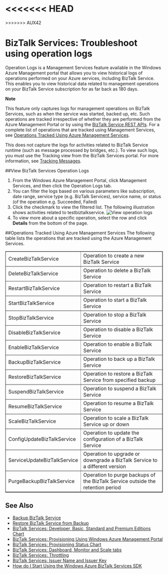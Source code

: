 <<<<<<< HEAD
<properties linkid="biztalk-troubleshoot-using-ops-logs" urlDisplayName="BizTalk Services: Troubleshoot using operation logs" pageTitle="BizTalk Services: Troubleshoot using ops logs | Windows Azure" metaKeywords="" description="BizTalk Services: Troubleshoot using ops logs" metaCanonical="" services="" documentationCenter="" title="BizTalk Services: Troubleshoot using ops logs" authors=""  solutions="" writer="nitinme" manager="paulettm" editor="cgronlun"  />
=======
<properties linkid="biztalk-troubleshoot-using-ops-logs" urlDisplayName="Register your Windows Store app package for Microsoft authentication" pageTitle="BizTalk Services: Troubleshoot using ops logs | Microsoft Azure" metaKeywords="" description="In Azure management portal, you can see and analyze logs going back 180 days for your BizTalk Services subscription, allowing you to troubleshoot issues." metaCanonical="" services="biztalk-services" documentationCenter="" title="BizTalk Services: Troubleshoot using ops logs" authors="nitinme" solutions="" manager="paulettm" editor="cgronlun" />
>>>>>>> AUX42



# BizTalk Services: Troubleshoot using operation logs

Operation Logs is a Management Services feature available in the Windows Azure Management portal that allows you to view historical logs of operations performed on your Azure services, including BizTalk Service. This enables you to view historical data related to management operations on your BizTalk Service subscription for as far back as 180 days.

<div class="dev-callout"><b>Note</b>
<p>This feature only captures logs for management operations on BizTalk Services, such as when the service was started, backed up, etc. Such operations are tracked irrespective of whether they are performed from the Azure Management Portal or by using the <a href="http://msdn.microsoft.com/en-us/library/windowsazure/dn232347.aspx">BizTalk Service REST APIs</a>. For a complete list of operations that are tracked using Management Services, see <a href="#bizops">Operations Tracked Using Azure Management Services</a>.</p>
<p>This does not capture the logs for activities related to BizTalk Service runtime (such as message processed by bridges, etc.). To view such logs, you must use the Tracking view from the BizTalk Services portal. For more information, see <a HREF="http://msdn.microsoft.com/library/windowsazure/hh949805.aspx">Tracking Messages</a>.</p>
</div>

##<a name="viewlogs"></a>View BizTalk Services Operation Logs
1. From the Windows Azure Management Portal, click Management Services, and then click the Operation Logs tab.
2. You can filter the logs based on various parameters like subscription, date range, service type (e.g. BizTalk Services), service name, or status (of the operation e.g. Succeeded, Failed)
3. Click the checkmark to view the filtered list. The following illustration shows activities related to testbiztalkservice.
	![View operation logs][ViewLogs] 
4. To view more about a specific operation, select the row and click <b>Details</b> from the bottom of the page.


##<a name="bizops"></a>Operations Tracked Using Azure Management Services
The following table lists the operations that are tracked using the Azure Management Services.

<table border="1" cellpadding="5">
<tr>
<td>CreateBizTalkService</td> 
<td align="left">Operation to create a new BizTalk Service</td> 
</tr> 
<tr>
<td>DeleteBizTalkService</td> 
<td align="left">Operation to delete a BizTalk Service</td>  
</tr> 
<tr>
<td>RestartBizTalkService</td> 
<td align="left">Operation to restart a BizTalk Service</td> 
</tr>
<tr>
<td>StartBizTalkService</td> 
<td align="left">Operation to start a BizTalk Service</td> 
</tr>
<tr>
<td>StopBizTalkService</td> 
<td align="left">Operation to stop a BizTalk Service</td> 
</tr>
<tr>
<td>DisableBizTalkService</td> 
<td align="left">Operation to disable a BizTalk Service</td> 
</tr>
<tr>
<td>EnableBizTalkService</td> 
<td align="left">Operation to enable a BizTalk Service</td> 
</tr>
<tr>
<td>BackupBizTalkService</td> 
<td align="left">Operation to back up a BizTalk Service</td> 
</tr>
<tr>
<td>RestoreBizTalkService</td> 
<td align="left">Operation to restore a BizTalk Service from specified backup</td> 
</tr>
<tr>
<td>SuspendBizTalkService</td> 
<td align="left">Operation to suspend a BizTalk Service</td> 
</tr>
<tr>
<td>ResumeBizTalkService</td> 
<td align="left">Operation to resume a BizTalk Service</td> 
</tr>
<tr>
<td>ScaleBizTalkService</td> 
<td align="left">Operation to scale a BizTalk Service up or down</td> 
</tr>
<tr>
<td>ConfigUpdateBizTalkService</td> 
<td align="left">Operation to update the configuration of a BizTalk Service</td> 
</tr>
<tr>
<td>ServiceUpdateBizTalkService</td> 
<td align="left">Operation to upgrade or downgrade a BizTalk Service to a different version</td> 
</tr>
<tr>
<td>PurgeBackupBizTalkService</td> 
<td align="left">Operation to purge backups of the BizTalk Service outside the retention period</td> 
</tr>
</table>


## See Also
- [Backup BizTalk Service](http://go.microsoft.com/fwlink/p/?LinkID=325584)
- [Restore BizTalk Service from Backup](http://go.microsoft.com/fwlink/p/?LinkID=325582)
- [BizTalk Services: Developer, Basic, Standard and Premium Editions Chart](http://go.microsoft.com/fwlink/p/?LinkID=302279)
- [BizTalk Services: Provisioning Using Windows Azure Management Portal](http://go.microsoft.com/fwlink/p/?LinkID=302280)
- [BizTalk Services: Provisioning Status Chart](http://go.microsoft.com/fwlink/p/?LinkID=329870)
- [BizTalk Services: Dashboard, Monitor and Scale tabs](http://go.microsoft.com/fwlink/p/?LinkID=302281)
- [BizTalk Services: Throttling](http://go.microsoft.com/fwlink/p/?LinkID=302282)
- [BizTalk Services: Issuer Name and Issuer Key](http://go.microsoft.com/fwlink/p/?LinkID=303941)
- [How do I Start Using the Windows Azure BizTalk Services SDK](http://go.microsoft.com/fwlink/p/?LinkID=302335)

[ViewLogs]: ./media/biztalk-troubleshoot-using-ops-logs/Operation-Logs.png
